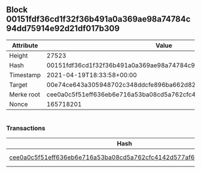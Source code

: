 ## Block 00151fdf36cd1f32f36b491a0a369ae98a74784c94dd75914e92d21df017b309

Attribute | Value
--- | ---
Height | 27523
Hash | 00151fdf36cd1f32f36b491a0a369ae98a74784c94dd75914e92d21df017b309
Timestamp | 2021-04-19T18:33:58+00:00
Target | 00e74ce643a305948702c348ddcfe896ba662d82c1a228faf4ad12250f07334e
Merke root | cee0a0c5f51eff636eb6e716a53ba08cd5a762cfc4142d577af637b6a4c0149d
Nonce | 165718201

```

```

### Transactions

Hash | Amount
--- | ---
[cee0a0c5f51eff636eb6e716a53ba08cd5a762cfc4142d577af637b6a4c0149d](cee0a0c5f51eff636eb6e716a53ba08cd5a762cfc4142d577af637b6a4c0149d.md) | 10.00000000 SKEPTI 
